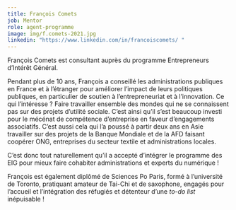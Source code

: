 ```yaml
---
title: François Comets
job: Mentor
role: agent-programme
image: img/f.comets-2021.jpg
linkedin: "https://www.linkedin.com/in/francoiscomets/ "
---
```

François Comets est consultant auprès du programme Entrepreneurs d’Intérêt Général.

Pendant plus de 10 ans, François a conseillé les administrations publiques en France et à l’étranger pour améliorer l’impact de leurs politiques publiques, en particulier de soutien à l’entrepreneuriat et à l’innovation. Ce qui l’intéresse ? Faire travailler ensemble des mondes qui ne se connaissent pas sur des projets d’utilité sociale. C’est ainsi qu’il s’est beaucoup investi pour le mécénat de compétence d’entreprise en faveur d’engagements associatifs. C’est aussi cela qui l’a poussé à partir deux ans en Asie travailler sur des projets de la Banque Mondiale et de la AFD faisant coopérer ONG, entreprises du secteur textile et administrations locales.

C’est donc tout naturellement qu’il a accepté d’intégrer le programme des EIG pour mieux faire cohabiter administrations et experts du numérique !

François est également diplômé de Sciences Po Paris, formé à l’université de Toronto, pratiquant amateur de Tai-Chi et de saxophone, engagés pour l’accueil et l’intégration des réfugiés et détenteur d’une *to-do list* inépuisable !